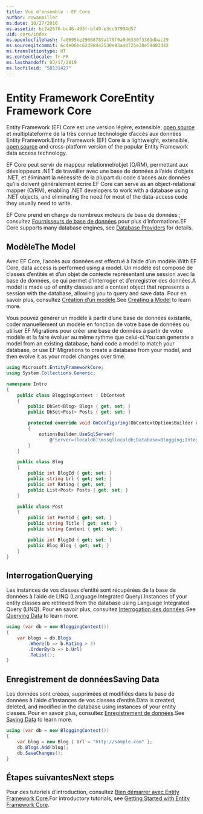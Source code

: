 ```yaml
---
title: Vue d’ensemble - EF Core
author: rowanmiller
ms.date: 10/27/2016
ms.assetid: bc2a2676-bc46-493f-bf49-e3cc97994d57
uid: core/index
ms.openlocfilehash: fa0695be29668789a179f9a0d6330f3361dbac29
ms.sourcegitcommit: 6c4e06bc62d98442530e93a44725e38e59483d42
ms.translationtype: HT
ms.contentlocale: fr-FR
ms.lasthandoff: 03/17/2019
ms.locfileid: "58131427"
---
```

# <a name="entity-framework-core"></a><span data-ttu-id="6d2db-102">Entity Framework Core</span><span class="sxs-lookup"><span data-stu-id="6d2db-102">Entity Framework Core</span></span>

<span data-ttu-id="6d2db-103">Entity Framework (EF) Core est une version légère, extensible, [open source](https://github.com/aspnet/EntityFrameworkCore) et multiplateforme de la très connue technologie d’accès aux données Entity Framework.</span><span class="sxs-lookup"><span data-stu-id="6d2db-103">Entity Framework (EF) Core is a lightweight, extensible, [open source](https://github.com/aspnet/EntityFrameworkCore) and cross-platform version of the popular Entity Framework data access technology.</span></span>

<span data-ttu-id="6d2db-104">EF Core peut servir de mappeur relationnel/objet (O/RM), permettant aux développeurs .NET de travailler avec une base de données à l’aide d’objets .NET, et éliminant la nécessité de la plupart du code d’accès aux données qu’ils doivent généralement écrire.</span><span class="sxs-lookup"><span data-stu-id="6d2db-104">EF Core can serve as an object-relational mapper (O/RM), enabling .NET developers to work with a database using .NET objects, and eliminating the need for most of the data-access code they usually need to write.</span></span>

<span data-ttu-id="6d2db-105">EF Core prend en charge de nombreux moteurs de base de données ; consultez [Fournisseurs de base de données](providers/index.md) pour plus d’informations.</span><span class="sxs-lookup"><span data-stu-id="6d2db-105">EF Core supports many database engines, see [Database Providers](providers/index.md) for details.</span></span>

## <a name="the-model"></a><span data-ttu-id="6d2db-106">Modèle</span><span class="sxs-lookup"><span data-stu-id="6d2db-106">The Model</span></span>

<span data-ttu-id="6d2db-107">Avec EF Core, l’accès aux données est effectué à l’aide d’un modèle.</span><span class="sxs-lookup"><span data-stu-id="6d2db-107">With EF Core, data access is performed using a model.</span></span> <span data-ttu-id="6d2db-108">Un modèle est composé de classes d’entités et d’un objet de contexte représentant une session avec la base de données, ce qui permet d’interroger et d’enregistrer des données.</span><span class="sxs-lookup"><span data-stu-id="6d2db-108">A model is made up of entity classes and a context object that represents a session with the database, allowing you to query and save data.</span></span> <span data-ttu-id="6d2db-109">Pour en savoir plus, consultez [Création d’un modèle](modeling/index.md).</span><span class="sxs-lookup"><span data-stu-id="6d2db-109">See [Creating a Model](modeling/index.md) to learn more.</span></span>

<span data-ttu-id="6d2db-110">Vous pouvez générer un modèle à partir d’une base de données existante, coder manuellement un modèle en fonction de votre base de données ou utiliser EF Migrations pour créer une base de données à partir de votre modèle et la faire évoluer au même rythme que celui-ci.</span><span class="sxs-lookup"><span data-stu-id="6d2db-110">You can generate a model from an existing database, hand code a model to match your database, or use EF Migrations to create a database from your model, and then evolve it as your model changes over time.</span></span>

``` csharp
using Microsoft.EntityFrameworkCore;
using System.Collections.Generic;

namespace Intro
{
    public class BloggingContext : DbContext
    {
        public DbSet<Blog> Blogs { get; set; }
        public DbSet<Post> Posts { get; set; }

        protected override void OnConfiguring(DbContextOptionsBuilder optionsBuilder)
        {
            optionsBuilder.UseSqlServer(
                @"Server=(localdb)\mssqllocaldb;Database=Blogging;Integrated Security=True");
        }
    }

    public class Blog
    {
        public int BlogId { get; set; }
        public string Url { get; set; }
        public int Rating { get; set; }
        public List<Post> Posts { get; set; }
    }

    public class Post
    {
        public int PostId { get; set; }
        public string Title { get; set; }
        public string Content { get; set; }

        public int BlogId { get; set; }
        public Blog Blog { get; set; }
    }
}
```

## <a name="querying"></a><span data-ttu-id="6d2db-111">Interrogation</span><span class="sxs-lookup"><span data-stu-id="6d2db-111">Querying</span></span>

<span data-ttu-id="6d2db-112">Les instances de vos classes d’entité sont récupérées de la base de données à l’aide de LINQ (Language Integrated Query).</span><span class="sxs-lookup"><span data-stu-id="6d2db-112">Instances of your entity classes are retrieved from the database using Language Integrated Query (LINQ).</span></span> <span data-ttu-id="6d2db-113">Pour en savoir plus, consultez [Interrogation des données](querying/index.md).</span><span class="sxs-lookup"><span data-stu-id="6d2db-113">See [Querying Data](querying/index.md) to learn more.</span></span>

``` csharp
using (var db = new BloggingContext())
{
    var blogs = db.Blogs
        .Where(b => b.Rating > 3)
        .OrderBy(b => b.Url)
        .ToList();
}
```

## <a name="saving-data"></a><span data-ttu-id="6d2db-114">Enregistrement de données</span><span class="sxs-lookup"><span data-stu-id="6d2db-114">Saving Data</span></span>

<span data-ttu-id="6d2db-115">Les données sont créées, supprimées et modifiées dans la base de données à l’aide d’instances de vos classes d’entité.</span><span class="sxs-lookup"><span data-stu-id="6d2db-115">Data is created, deleted, and modified in the database using instances of your entity classes.</span></span> <span data-ttu-id="6d2db-116">Pour en savoir plus, consultez [Enregistrement de données](saving/index.md).</span><span class="sxs-lookup"><span data-stu-id="6d2db-116">See [Saving Data](saving/index.md) to learn more.</span></span>

``` csharp
using (var db = new BloggingContext())
{
    var blog = new Blog { Url = "http://sample.com" };
    db.Blogs.Add(blog);
    db.SaveChanges();
}
```

## <a name="next-steps"></a><span data-ttu-id="6d2db-117">Étapes suivantes</span><span class="sxs-lookup"><span data-stu-id="6d2db-117">Next steps</span></span>

<span data-ttu-id="6d2db-118">Pour des tutoriels d’introduction, consultez [Bien démarrer avec Entity Framework Core](get-started/index.md).</span><span class="sxs-lookup"><span data-stu-id="6d2db-118">For introductory tutorials, see [Getting Started with Entity Framework Core](get-started/index.md).</span></span>

